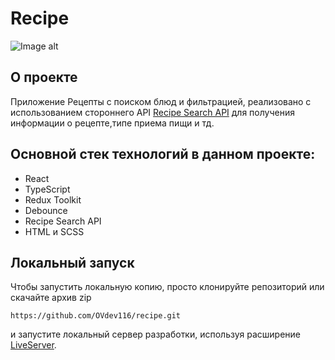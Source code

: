 # Recipe

![Image alt](https://github.com/OVdev116/recipe/recipe.png)
## О проекте
Приложение Рецепты с поиском блюд и фильтрацией, реализовано с использованием стороннего API [Recipe Search API](https://developer.edamam.com/edamam-recipe-api) для получения информации о рецепте,типе приема пищи и тд.
## Основной стек технологий в данном проекте:
* React
* TypeScript
* Redux Toolkit
* Debounce
* Recipe Search API
* HTML и SCSS
## Локальный запуск
Чтобы запустить  локальную копию, просто клонируйте репозиторий или скачайте архив zip
```
https://github.com/OVdev116/recipe.git
```
и запустите локальный сервер разработки, используя расширение [LiveServer](https://marketplace.visualstudio.com/items?itemName=ritwickdey.LiveServer).
